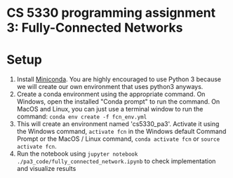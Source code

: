 # CS 5330 programming assignment 3: Fully-Connected Networks


# Setup
1. Install [Miniconda](https://conda.io/miniconda.html). You are highly encouraged to use Python 3 because we will create our own environment that uses python3 anyways.
2. Create a conda environment using the appropriate command. On Windows, open the installed "Conda prompt" to run the command. On MacOS and Linux, you can just use a terminal window to run the command: `conda env create -f fcn_env.yml`
3. This will create an environment named 'cs5330_pa3'. Activate it using the Windows command, `activate fcn` in the Windows default Command Prompt or the MacOS / Linux command, `conda activate fcn` or `source activate fcn`.
4. Run the notebook using `jupyter notebook ./pa3_code/fully_connected_network.ipynb` to check implementation and visualize results
